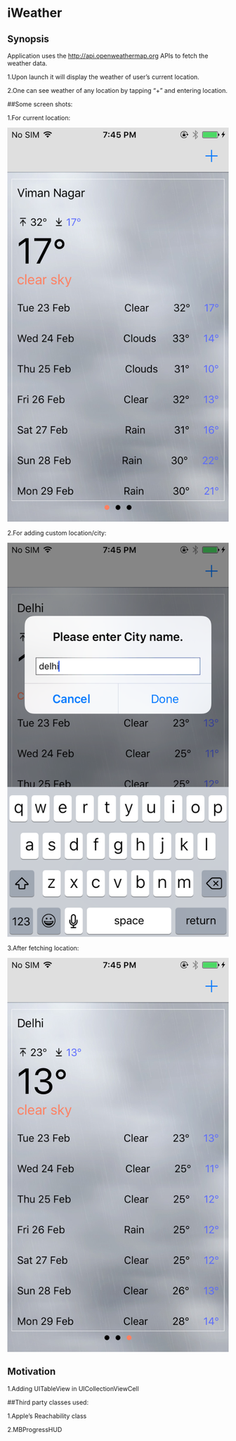 # iWeather
## Synopsis

Application uses the http://api.openweathermap.org APIs to fetch the weather data.

1.Upon launch it will display the weather of user’s current location.

2.One can see weather of any location by tapping “+” and entering location.


##Some screen shots:

1.For current location:

![alt tag](https://github.com/preetamjadakar/iWeather/blob/master/iWeather/Screen%20Shot%202016-02-23%20at%207.47.23%20pm.png)

2.For adding custom location/city:

![alt tag](https://github.com/preetamjadakar/iWeather/blob/master/iWeather/Screen%20Shot%202016-02-23%20at%207.47.36%20pm.png)

3.After fetching location:

![alt tag](https://github.com/preetamjadakar/iWeather/blob/master/iWeather/Screen%20Shot%202016-02-23%20at%207.47.46%20pm.png)

## Motivation

1.Adding UITableView in UICollectionViewCell

##Third party classes used:

1.Apple’s Reachability class

2.MBProgressHUD
